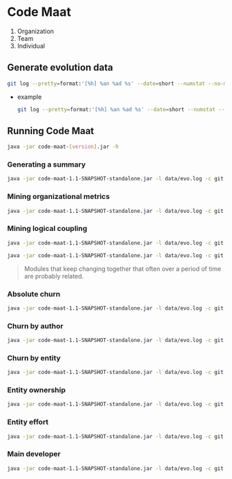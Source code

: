 # Code Maat

1. Organization
2. Team
3. Individual

## Generate evolution data

```sh
git log --pretty=format:'[%h] %an %ad %s' --date=short --numstat --no-merges --no-renames --after=<YYYY-MM-DD> --before=<YYYY-MM-DD>
```

- example

  ```sh
  git log --pretty=format:'[%h] %an %ad %s' --date=short --numstat --no-merges --no-renames --after=2018-01-01 --before=2018-07-01 > data/evo.log
  ```

## Running Code Maat

```sh
java -jar code-maat-[version].jar -h
```

### Generating a summary

```sh
java -jar code-maat-1.1-SNAPSHOT-standalone.jar -l data/evo.log -c git -a summary
```

### Mining organizational metrics

```sh
java -jar code-maat-1.1-SNAPSHOT-standalone.jar -l data/evo.log -c git -a revisions
```

### Mining logical coupling

```sh
java -jar code-maat-1.1-SNAPSHOT-standalone.jar -l data/evo.log -c git -a coupling
```

```sh
java -jar code-maat-1.1-SNAPSHOT-standalone.jar -l data/evo.log -c git -a coupling --temporal-period 1
```

> Modules that keep changing together that often over a period of time are probably related.

### Absolute churn

```sh
java -jar code-maat-1.1-SNAPSHOT-standalone.jar -l data/evo.log -c git -a abs-churn
```

### Churn by author

```sh
java -jar code-maat-1.1-SNAPSHOT-standalone.jar -l data/evo.log -c git -a author-churn
```

### Churn by entity

```sh
java -jar code-maat-1.1-SNAPSHOT-standalone.jar -l data/evo.log -c git -a entity-churn
```

### Entity ownership

```sh
java -jar code-maat-1.1-SNAPSHOT-standalone.jar -l data/evo.log -c git -a abs-churn
```

### Entity effort

```sh
java -jar code-maat-1.1-SNAPSHOT-standalone.jar -l data/evo.log -c git -a author-churn
```

### Main developer

```sh
java -jar code-maat-1.1-SNAPSHOT-standalone.jar -l data/evo.log -c git -a main-dev
```
